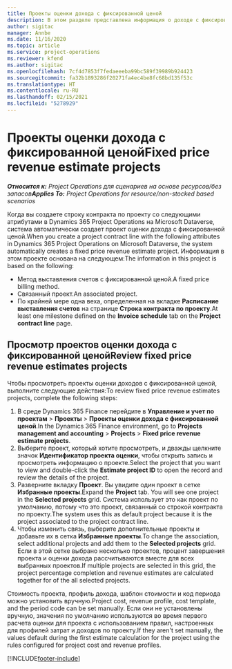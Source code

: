 ```yaml
---
title: Проекты оценки дохода с фиксированной ценой
description: В этом разделе представлена информация о доходе с фиксированной ценой в проектах.
author: sigitac
manager: Annbe
ms.date: 11/16/2020
ms.topic: article
ms.service: project-operations
ms.reviewer: kfend
ms.author: sigitac
ms.openlocfilehash: 7cf4d7853f7fedaeeeba99bc589f39989b924423
ms.sourcegitcommit: fa32b1893286f20271fa4ec4be8fc68bd135f53c
ms.translationtype: HT
ms.contentlocale: ru-RU
ms.lasthandoff: 02/15/2021
ms.locfileid: "5278929"
---
```

# <a name="fixed-price-revenue-estimate-projects"></a><span data-ttu-id="3a888-103">Проекты оценки дохода с фиксированной ценой</span><span class="sxs-lookup"><span data-stu-id="3a888-103">Fixed price revenue estimate projects</span></span> 

<span data-ttu-id="3a888-104">_**Относится к:** Project Operations для сценариев на основе ресурсов/без запасов_</span><span class="sxs-lookup"><span data-stu-id="3a888-104">_**Applies To:** Project Operations for resource/non-stocked based scenarios_</span></span>

<span data-ttu-id="3a888-105">Когда вы создаете строку контракта по проекту со следующими атрибутами в Dynamics 365 Project Operations на Microsoft Dataverse, система автоматически создает проект оценки дохода с фиксированной ценой.</span><span class="sxs-lookup"><span data-stu-id="3a888-105">When you create a project contract line with the following attributes in Dynamics 365 Project Operations on Microsoft Dataverse, the system automatically creates a fixed price revenue estimate project.</span></span> <span data-ttu-id="3a888-106">Информация в этом проекте основана на следующем:</span><span class="sxs-lookup"><span data-stu-id="3a888-106">The information in this project is based on the following:</span></span>

  - <span data-ttu-id="3a888-107">Метод выставления счетов с фиксированной ценой.</span><span class="sxs-lookup"><span data-stu-id="3a888-107">A fixed price billing method.</span></span>
  - <span data-ttu-id="3a888-108">Связанный проект.</span><span class="sxs-lookup"><span data-stu-id="3a888-108">An associated project.</span></span>
  - <span data-ttu-id="3a888-109">По крайней мере одна веха, определенная на вкладке **Расписание выставления счетов** на странице **Строка контракта по проекту**.</span><span class="sxs-lookup"><span data-stu-id="3a888-109">At least one milestone defined on the **Invoice schedule** tab on the **Project contract line** page.</span></span>

## <a name="review-fixed-price-revenue-estimates-projects"></a><span data-ttu-id="3a888-110">Просмотр проектов оценки дохода с фиксированной ценой</span><span class="sxs-lookup"><span data-stu-id="3a888-110">Review fixed price revenue estimates projects</span></span>
<span data-ttu-id="3a888-111">Чтобы просмотреть проекты оценки доходов с фиксированной ценой, выполните следующие действия:</span><span class="sxs-lookup"><span data-stu-id="3a888-111">To review fixed price revenue estimates projects, complete the following steps:</span></span>

1. <span data-ttu-id="3a888-112">В среде Dynamics 365 Finance перейдите в **Управление и учет по проектам** > **Проекты** > **Проекты оценки дохода с фиксированной ценой**.</span><span class="sxs-lookup"><span data-stu-id="3a888-112">In the Dynamics 365 Finance environment, go to **Projects management and accounting** > **Projects** > **Fixed price revenue estimate projects**.</span></span>
2. <span data-ttu-id="3a888-113">Выберите проект, который хотите просмотреть, и дважды щелкните значок **Идентификатор проекта оценки**, чтобы открыть запись и просмотреть информацию о проекте.</span><span class="sxs-lookup"><span data-stu-id="3a888-113">Select the project that you want to view and double-click the **Estimate project ID** to open the record and review the details of the project.</span></span>
3. <span data-ttu-id="3a888-114">Разверните вкладку **Проект**. Вы увидите один проект в сетке **Избранные проекты**.</span><span class="sxs-lookup"><span data-stu-id="3a888-114">Expand the **Project** tab. You will see one project in the **Selected projects** grid.</span></span> <span data-ttu-id="3a888-115">Система использует это как проект по умолчанию, потому что это проект, связанный со строкой контракта по проекту.</span><span class="sxs-lookup"><span data-stu-id="3a888-115">The system uses this as default project because it is the project associated to the project contract line.</span></span> 
4. <span data-ttu-id="3a888-116">Чтобы изменить связь, выберите дополнительные проекты и добавьте их в сетка **Избранные проекты**.</span><span class="sxs-lookup"><span data-stu-id="3a888-116">To change the association, select additional projects and add them to the **Selected projects** grid.</span></span> <span data-ttu-id="3a888-117">Если в этой сетке выбрано несколько проектов, процент завершения проекта и оценки дохода рассчитываются вместе для всех выбранных проектов.</span><span class="sxs-lookup"><span data-stu-id="3a888-117">If multiple projects are selected in this grid, the project percentage completion and revenue estimates are calculated together for of the all selected projects.</span></span>

  <span data-ttu-id="3a888-118">Стоимость проекта, профиль дохода, шаблон стоимости и код периода можно установить вручную.</span><span class="sxs-lookup"><span data-stu-id="3a888-118">Project cost, revenue profile, cost template, and the period code can be set manually.</span></span> <span data-ttu-id="3a888-119">Если они не установлены вручную, значения по умолчанию используются во время первого расчета оценки для проекта с использованием правил, настроенных для профилей затрат и доходов по проекту.</span><span class="sxs-lookup"><span data-stu-id="3a888-119">If they aren't set manually, the values default during the first estimate calculation for the project using the rules configured for project cost and revenue profiles.</span></span>



[!INCLUDE[footer-include](../includes/footer-banner.md)]